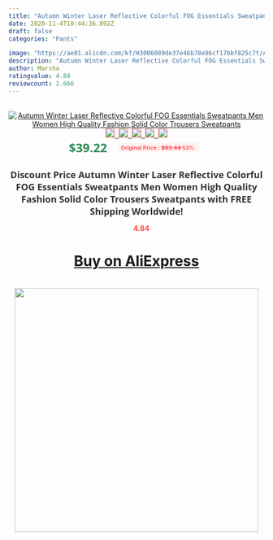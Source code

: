 ```yaml
---
title: "Autumn Winter Laser Reflective Colorful FOG Essentials Sweatpants Men Women High Quality Fashion Solid Color Trousers Sweatpants"
date: 2020-11-4T10:44:36.892Z
draft: false
categories: "Pants"

image: "https://ae01.alicdn.com/kf/H3006089de37e46b78e96cf17bbf825c7t/Autumn-Winter-Laser-Reflective-Colorful-FOG-Essentials-Sweatpants-Men-Women-High-Quality-Fashion-Solid-Color-Trousers.jpg"
description: "Autumn Winter Laser Reflective Colorful FOG Essentials Sweatpants Men Women High Quality Fashion Solid Color Trousers Sweatpants"
author: Marsha
ratingvalue: 4.84
reviewcount: 2.666
---
```

<br>
<div style="text-align: center;">
<a href="https://s.click.aliexpress.com/e/_9xEMbL" target="_blank" rel="nofollow noopener noreferrer"><img alt="Autumn Winter Laser Reflective Colorful FOG Essentials Sweatpants Men Women High Quality Fashion Solid Color Trousers Sweatpants" class="magnifier-image" src="https://ae01.alicdn.com/kf/H3006089de37e46b78e96cf17bbf825c7t/Autumn-Winter-Laser-Reflective-Colorful-FOG-Essentials-Sweatpants-Men-Women-High-Quality-Fashion-Solid-Color-Trousers.jpg_640x640.jpg">
<br>
<img style="border:1px solid salmon" src="https://ae01.alicdn.com/kf/H3006089de37e46b78e96cf17bbf825c7t/Autumn-Winter-Laser-Reflective-Colorful-FOG-Essentials-Sweatpants-Men-Women-High-Quality-Fashion-Solid-Color-Trousers.jpg_120x120.jpg">&nbsp;&nbsp;<img style="border:1px solid salmon" src="https://ae01.alicdn.com/kf/H7223fc30cec14aca954d91764afe4f38Q/Autumn-Winter-Laser-Reflective-Colorful-FOG-Essentials-Sweatpants-Men-Women-High-Quality-Fashion-Solid-Color-Trousers.jpg_120x120.jpg">&nbsp;&nbsp;<img style="border:1px solid salmon" src="https://ae01.alicdn.com/kf/Haea43672a7204fd29a30ba19a4e7984b4/Autumn-Winter-Laser-Reflective-Colorful-FOG-Essentials-Sweatpants-Men-Women-High-Quality-Fashion-Solid-Color-Trousers.jpg_120x120.jpg">&nbsp;&nbsp;<img style="border:1px solid salmon" src="https://ae01.alicdn.com/kf/Hdb558df219cd42cf8df4de113ceab6d6D/Autumn-Winter-Laser-Reflective-Colorful-FOG-Essentials-Sweatpants-Men-Women-High-Quality-Fashion-Solid-Color-Trousers.jpg_120x120.jpg">&nbsp;&nbsp;<img style="border:1px solid salmon" src="https://ae01.alicdn.com/kf/H394e6a3de21a41d394172181581c56c74/Autumn-Winter-Laser-Reflective-Colorful-FOG-Essentials-Sweatpants-Men-Women-High-Quality-Fashion-Solid-Color-Trousers.jpg_120x120.jpg"></a></div><br0>
<div style="text-align: center;"><span style="background-color: white; border: 0px; box-sizing: border-box; color: seagreen; display: inline-block; font-family: &quot;open sans&quot; , &quot;arial&quot; , &quot;helvetica&quot; , sans-serif , &quot;heiti&quot;; font-size: 24px; font-stretch: inherit; font-weight: 700; line-height: inherit; margin: 0px 10px 0px 0px; padding: 0px; vertical-align: middle;">$39.22 </span>
<span style="background: rgb(255 , 241 , 241); border-radius: 3px; border: 0px; box-sizing: border-box; color: #ff4747; display: inline-block; font-family: inherit; font-size: 12px; font-stretch: inherit; font-style: inherit; font-variant: inherit; font-weight: 600; line-height: inherit; margin: 0px; padding: 2px 5px; transform: scale(0.9); vertical-align: middle;">Original Price : <b style="text-decoration: line-through;">$83.44 </b> 53%&nbsp;&nbsp;</span></div>
<h1 style="color: #333333; display: inline-block; font-family: &quot;open sans&quot; , &quot;arial&quot; , &quot;helvetica&quot; , sans-serif , &quot;heiti&quot;; font-size: 18px; font-stretch: inherit; font-weight: 700; text-align: center;">Discount Price Autumn Winter Laser Reflective Colorful FOG Essentials Sweatpants Men Women High Quality Fashion Solid Color Trousers Sweatpants with FREE Shipping Worldwide!</h1>
<div style="color: #ff4747; text-align: center;">
<img src="https://4.bp.blogspot.com/-M0ZcTcb-5uY/XleCXlxnR4I/AAAAAAAAAEc/OrjgMkXV1oMQFaCRZj5HQwOCBcu3w1FegCPcBGAYYCw/s1600/star.png" style="height: 15px;">&nbsp;<b>4.84</b></div>
<div class="button_cont" align="center"><a class="buynow_a" href="https://s.click.aliexpress.com/e/_9xEMbL" target="_blank" rel="nofollow noopener noreferrer"><H1>Buy on AliExpress</H1></a></div><br>
<div class="separator" style="clear: both; text-align: center;">
<img src="https://lh3.googleusercontent.com/-pTy5HemUv9M/XlePHvY0dAI/AAAAAAAAAE4/0nX5iRUoIWY8eMW9Dpxeirr157OZliDIgCLcBGAsYHQ/s1600/badge.gif" width="480">
</div>
